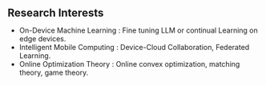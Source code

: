 <h2 id="research" style="margin: 5px 0px 5px;">Research Interests</h2>

- On-Device Machine Learning : Fine tuning LLM or continual Learning on edge devices.
- Intelligent Mobile Computing : Device-Cloud Collaboration, Federated Learning.
- Online Optimization Theory : Online convex optimization, matching theory, game theory.
